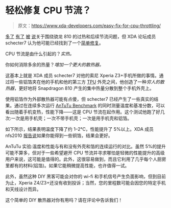 # 轻松修复 CPU 节流？

> 原文：<https://www.xda-developers.com/easy-fix-for-cpu-throttling/>

[多了](http://www.xda-developers.com/htc-m9-benchmark-proves-snapdragon-810-overheating/) [有了](http://www.xda-developers.com/on-qualcomms-damage-control-marketing-and-rumors/) [被](http://www.xda-developers.com/end-of-denial-yet-another-sd810-phone-with-issues/) [说](http://www.xda-developers.com/another-one-bites-the-dust-sony-z4s-s810-is-overheating/)关于围绕骁龙 810 的过热和后续节流问题，但 XDA 论坛成员 schecter7 认为他可能已经找到了一个[简单修复](http://forum.xda-developers.com/xperia-z4/general/easy-fix-to-avoid-cpu-throttling-help-t3151953)。

CPU 节流是由什么引起的？*实热。*

你如何消除多余的热量？*增加一个更大的散热器。*

这基本上就是 XDA 成员 schecter7 对他的索尼 Xperia Z3+手机所做的事情。通过将一些铝箔夹在他的手机和他的第三方 [TPU](https://en.wikipedia.org/wiki/Thermoplastic_polyurethane) 外壳之间，他创造了一种*穷人的散热器*，更好地将 Snapdragon 810 产生的集中热量分散到整个手机外壳上。

使用铝箔作为外部散热器可能有点傻，但 schecter7 已经产生了一些真实的结果。通过在连续多次运行 [AnTuTu Benchmark](https://play.google.com/store/apps/details?id=com.antutu.ABenchMark) 的同时测量温度和基准分数，可以看出随着手机变热，性能下降——这是 CPU 节流在起作用。这个测试他跑了好几次:一次是用手机壳；一次不带手机壳；一次是用手机壳和铝箔。

如下所示，结果表明温度下降了约 1–2°C，性能提升了 5%以上。XDA 成员 nfs2010 [报告说](http://forum.xda-developers.com/xperia-z4/general/easy-fix-to-avoid-cpu-throttling-help-t3151953#post61960842)如果你能得到一些铜箔，结果会更好。

AnTuTu 实验:温度和性能与有和没有外壳和箔的连续运行的对比。虽然 5%的提升可能不算多，但对于一些希望避开 CPU 节流并寻求哪怕是轻微的性能提升的高级用户来说，这可能是值得的。此外，这很容易做到，而且它利用了几乎每个人厨房里都有的材料(铝箔)。如果它能稍微提高性能，也许值得一试。

此外，虽然这种 DIY 黑客可能会对你的 wi-fi 和手机信号产生负面影响，但到目前为止，Xperia Z4/Z3+还没有收到投诉；当然，您的里程数可能会因您的特定手机和天线设计而异。

这个简单的 DIY 散热器对你有用吗？请在评论中告诉我们！